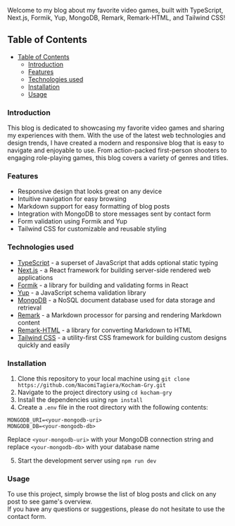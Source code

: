 Welcome to my blog about my favorite video games, built with TypeScript, Next.js, Formik, Yup, MongoDB, Remark, Remark-HTML, and Tailwind CSS!

## Table of Contents

- [Table of Contents](#table-of-contents)
  - [Introduction](#introduction)
  - [Features](#features)
  - [Technologies used](#technologies-used)
  - [Installation](#installation)
  - [Usage](#usage)

### Introduction 

This blog is dedicated to showcasing my favorite video games and sharing my experiences with them. With the use of the latest web technologies and design trends, I have created a modern and responsive blog that is easy to navigate and enjoyable to use. From action-packed first-person shooters to engaging role-playing games, this blog covers a variety of genres and titles.

### Features

- Responsive design that looks great on any device
- Intuitive navigation for easy browsing
- Markdown support for easy formatting of blog posts
- Integration with MongoDB to store messages sent by contact form
- Form validation using Formik and Yup
- Tailwind CSS for customizable and reusable styling

### Technologies used

- [TypeScript](https://www.typescriptlang.org/docs/home) - a superset of JavaScript that adds optional static typing
- [Next.js](https://nextjs.org/docs) - a React framework for building server-side rendered web applications
- [Formik](https://formik.org/docs/overview) - a library for building and validating forms in React
- [Yup](https://docs.yup.io/) - a JavaScript schema validation library
- [MongoDB](https://www.mongodb.com/docs/) - a NoSQL document database used for data storage and retrieval
- [Remark](https://remark.js.org/) - a Markdown processor for parsing and rendering Markdown content
- [Remark-HTML](https://github.com/remarkjs/remark-html) - a library for converting Markdown to HTML
- [Tailwind CSS](https://tailwindcss.com/) - a utility-first CSS framework for building custom designs quickly and easily

### Installation

1. Clone this repository to your local machine using `git clone https://github.com/NacomiTagiera/Kocham-Gry.git`
2. Navigate to the project directory using `cd kocham-gry`
3. Install the dependencies using `npm install`
4. Create a `.env` file in the root directory with the following contents:

`MONGODB_URI=<your-mongodb-uri>` <br/>
`MONGODB_DB=<your-mongodb-db>`

Replace `<your-mongodb-uri>` with your MongoDB connection string and replace `<your-mongodb-db>` with your database name

5. Start the development server using `npm run dev`

### Usage 

To use this project, simply browse the list of blog posts and click on any post to see game's overview. <br/>
If you have any questions or suggestions, please do not hesitate to use the contact form.